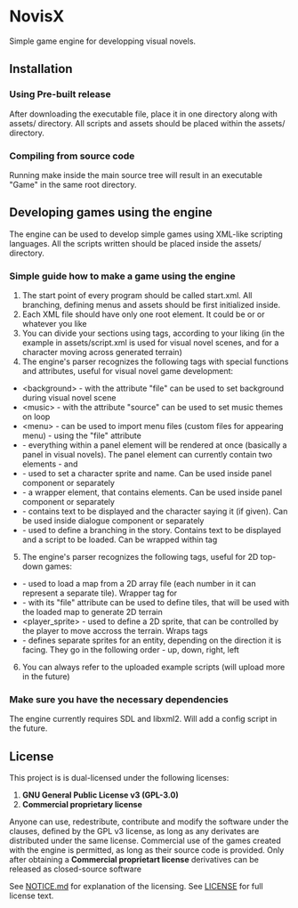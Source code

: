 # NovisX
Simple game engine for developping visual novels.

## Installation

### Using Pre-built release

After downloading the executable file, place it in one directory along with assets/ directory. All scripts and assets should be placed within the assets/ directory.

### Compiling from source code

Running make inside the main source tree will result in an executable "Game" in the same root directory.

## Developing games using the engine

The engine can be used to develop simple games using XML-like scripting languages. All the scripts written should be placed inside the assets/ directory.

### Simple guide how to make a game using the engine

1. The start point of every program should be called start.xml. All branching, defining menus and assets should be first initialized inside.
2. Each XML file should have only one root element. It could be <xml></xml> or <script></script> or whatever you like
3. You can divide your sections using tags, according to your liking (in the example in assets/script.xml <scene> is used for visual novel scenes, and <play> for a character moving across generated terrain)
4. The engine's parser recognizes the following tags with special functions and attributes, useful for visual novel game development:
- \<background\> - with the attribute "file" can be used to set background during visual novel scene
- \<music\> - with the attribute "source" can be used to set music themes on loop
- \<menu\> - can be used to import menu files (custom files for appearing menu) - using the "file" attribute
- <panel> - everything within a panel element will be rendered at once (basically a panel in visual novels). The panel element can currently contain two elements - <character> and <dialogue>
- <character> - used to set a character sprite and name. Can be used inside panel component or separately
- <dialogue> - a wrapper element, that contains <say> elements. Can be used inside panel component or separately
- <say> - contains text to be displayed and the character saying it (if given). Can be used inside dialogue component or separately
- <choice> - used to define a branching in the story. Contains text to be displayed and a script to be loaded. Can be wrapped within <choices> tag
5. The engine's parser recognizes the following tags, useful for 2D top-down games:
- <map> - used to load a map from a 2D array file (each number in it can represent a separate tile). Wrapper tag for <tile>
- <tile> - with its "file" attribute can be used to define tiles, that will be used with the loaded map to generate 2D terrain
- <player_sprite> - used to define a 2D sprite, that can be controlled by the player to move accross the terrain. Wraps <direction> tags
- <direction> - defines separate sprites for an entity, depending on the direction it is facing. They go in the following order - up, down, right, left
6. You can always refer to the uploaded example scripts (will upload more in the future)

### Make sure you have the necessary dependencies

The engine currently requires SDL and libxml2. Will add a config script in the future.

## License

This project is is dual-licensed under the following licenses:  
1. **GNU General Public License v3 (GPL-3.0)**  
2. **Commercial proprietary license**  

Anyone can use, redestribute, contribute and modify the software under the clauses, defined by the GPL v3 license, as long as any derivates are distributed under the same license.
Commercial use of the games created with the engine is permitted, as long as their source code is provided.
Only after obtaining a **Commercial proprietart license** derivatives can be released as closed-source software

See [NOTICE.md](NOTICE.md) for explanation of the licensing.
See [LICENSE](LICENSE) for full license text.

